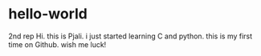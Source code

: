 # hello-world
2nd rep
Hi. this is Pjali. i just started learning C and python. this is my first time on Github. wish me luck!
